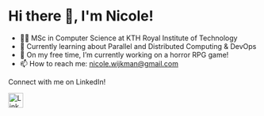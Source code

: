 # Hi there 👋, I'm Nicole!
- 👨‍💻 MSc in Computer Science at KTH Royal Institute of Technology
- 🌱 Currently learning about Parallel and Distributed Computing & DevOps
- 🔭 On my free time, I’m currently working on a horror RPG game!
- 📫 How to reach me: nicole.wijkman@gmail.com

Connect with me on LinkedIn!

<a href="https://www.linkedin.com/in/nicole-wijkman-ab3167180/" target="_blank">
  <img src="https://img.shields.io/badge/LinkedIn-blue?style=flat&logo=linkedin" alt="LinkedIn" height="30"/>
</a>

<!-- ![Nicole's GitHub stats](https://github-readme-stats.vercel.app/api?username=NicoleWij&show_icons=true&theme=radical) -->
